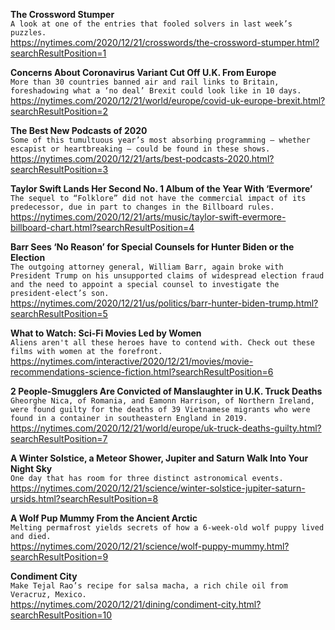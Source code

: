 **The Crossword Stumper**\
`A look at one of the entries that fooled solvers in last week’s puzzles.`\
https://nytimes.com/2020/12/21/crosswords/the-crossword-stumper.html?searchResultPosition=1

**Concerns About Coronavirus Variant Cut Off U.K. From Europe**\
`More than 30 countries banned air and rail links to Britain, foreshadowing what a ‘no deal’ Brexit could look like in 10 days.`\
https://nytimes.com/2020/12/21/world/europe/covid-uk-europe-brexit.html?searchResultPosition=2

**The Best New Podcasts of 2020**\
`Some of this tumultuous year’s most absorbing programming — whether escapist or heartbreaking — could be found in these shows.`\
https://nytimes.com/2020/12/21/arts/best-podcasts-2020.html?searchResultPosition=3

**Taylor Swift Lands Her Second No. 1 Album of the Year With ‘Evermore’**\
`The sequel to “Folklore” did not have the commercial impact of its predecessor, due in part to changes in the Billboard rules.`\
https://nytimes.com/2020/12/21/arts/music/taylor-swift-evermore-billboard-chart.html?searchResultPosition=4

**Barr Sees ‘No Reason’ for Special Counsels for Hunter Biden or the Election**\
`The outgoing attorney general, William Barr, again broke with President Trump on his unsupported claims of widespread election fraud and the need to appoint a special counsel to investigate the president-elect’s son.`\
https://nytimes.com/2020/12/21/us/politics/barr-hunter-biden-trump.html?searchResultPosition=5

**What to Watch: Sci-Fi Movies Led by Women**\
`Aliens aren't all these heroes have to contend with. Check out these films with women at the forefront.`\
https://nytimes.com/interactive/2020/12/21/movies/movie-recommendations-science-fiction.html?searchResultPosition=6

**2 People-Smugglers Are Convicted of Manslaughter in U.K. Truck Deaths**\
`Gheorghe Nica, of Romania, and Eamonn Harrison, of Northern Ireland, were found guilty for the deaths of 39 Vietnamese migrants who were found in a container in southeastern England in 2019.`\
https://nytimes.com/2020/12/21/world/europe/uk-truck-deaths-guilty.html?searchResultPosition=7

**A Winter Solstice, a Meteor Shower, Jupiter and Saturn Walk Into Your Night Sky**\
`One day that has room for three distinct astronomical events.`\
https://nytimes.com/2020/12/21/science/winter-solstice-jupiter-saturn-ursids.html?searchResultPosition=8

**A Wolf Pup Mummy From the Ancient Arctic**\
`Melting permafrost yields secrets of how a 6-week-old wolf puppy lived and died.`\
https://nytimes.com/2020/12/21/science/wolf-puppy-mummy.html?searchResultPosition=9

**Condiment City**\
`Make Tejal Rao’s recipe for salsa macha, a rich chile oil from Veracruz, Mexico.`\
https://nytimes.com/2020/12/21/dining/condiment-city.html?searchResultPosition=10

